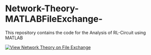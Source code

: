 # Network-Theory-MATLABFileExchange-
This repository contains the code for the Analysis of RL-Circuit using MATLAB

[![View Network Theory on File Exchange](https://www.mathworks.com/matlabcentral/images/matlab-file-exchange.svg)](https://uk.mathworks.com/matlabcentral/fileexchange/73718-network-theory)
